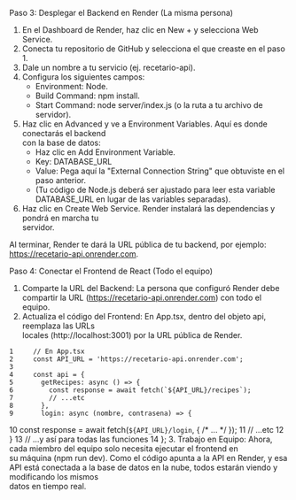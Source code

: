 Paso 3: Desplegar el Backend en Render (La misma persona)

   1. En el Dashboard de Render, haz clic en New + y selecciona Web Service.
   2. Conecta tu repositorio de GitHub y selecciona el que creaste en el paso 1.
   3. Dale un nombre a tu servicio (ej. recetario-api).
   4. Configura los siguientes campos:
       * Environment: Node.
       * Build Command: npm install.
       * Start Command: node server/index.js (o la ruta a tu archivo de servidor).
   5. Haz clic en Advanced y ve a Environment Variables. Aquí es donde conectarás el backend        
      con la base de datos:
       * Haz clic en Add Environment Variable.
       * Key: DATABASE_URL
       * Value: Pega aquí la "External Connection String" que obtuviste en el paso anterior.
       * (Tu código de Node.js deberá ser ajustado para leer esta variable DATABASE_URL en
         lugar de las variables separadas).
   6. Haz clic en Create Web Service. Render instalará las dependencias y pondrá en marcha tu       
       servidor.

  Al terminar, Render te dará la URL pública de tu backend, por ejemplo:
  https://recetario-api.onrender.com.

  Paso 4: Conectar el Frontend de React (Todo el equipo)

   1. Comparte la URL del Backend: La persona que configuró Render debe compartir la URL
      (https://recetario-api.onrender.com) con todo el equipo.
   2. Actualiza el código del Frontend: En App.tsx, dentro del objeto api, reemplaza las URLs       
       locales (http://localhost:3001) por la URL pública de Render.

    1     // En App.tsx
    2     const API_URL = 'https://recetario-api.onrender.com';
    3
    4     const api = {
    5       getRecipes: async () => {
    6         const response = await fetch(`${API_URL}/recipes`);
    7         // ...etc
    8       },
    9       login: async (nombre, contrasena) => {
   10         const response = await fetch(`${API_URL}/login`, { /* ... */ });
   11         // ...etc
   12       }
   13       // ...y así para todas las funciones
   14     };
   3. Trabajo en Equipo: Ahora, cada miembro del equipo solo necesita ejecutar el frontend en       
       su máquina (npm run dev). Como el código apunta a la API en Render, y esa API está
      conectada a la base de datos en la nube, todos estarán viendo y modificando los mismos        
      datos en tiempo real.